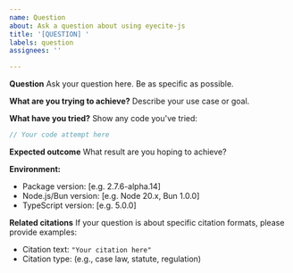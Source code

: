 ```yaml
---
name: Question
about: Ask a question about using eyecite-js
title: '[QUESTION] '
labels: question
assignees: ''

---
```


**Question**
Ask your question here. Be as specific as possible.

**What are you trying to achieve?**
Describe your use case or goal.

**What have you tried?**
Show any code you've tried:

```typescript
// Your code attempt here
```

**Expected outcome**
What result are you hoping to achieve?

**Environment:**
- Package version: [e.g. 2.7.6-alpha.14]
- Node.js/Bun version: [e.g. Node 20.x, Bun 1.0.0]
- TypeScript version: [e.g. 5.0.0]

**Related citations**
If your question is about specific citation formats, please provide examples:
- Citation text: `"Your citation here"`
- Citation type: (e.g., case law, statute, regulation)